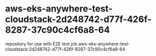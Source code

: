 # aws-eks-anywhere-test-cloudstack-2d248742-d77f-426f-8287-37c90c4cf6a8-64
repository for use with E2E test job aws-eks-anywhere-test-cloudstack:2d248742-d77f-426f-8287-37c90c4cf6a8-64
